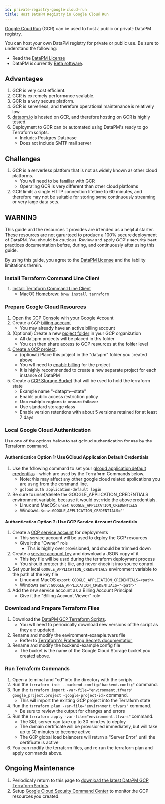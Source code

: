 ```yaml
---
id: private-registry-google-cloud-run
title: Host DataPM Registry in Google Cloud Run
---
```


[Google Coud Run](https://cloud.google.com/run) (GCR) can be used to host a public or private DataPM registry.

You can host your own DataPM registry for private or public use. Be sure to understand the following:

-   Read the [DataPM License](license.md)
-   DataPM is currently [Beta software](beta-notice.md).

## Advantages

1. GCR is very cost efficient.
1. GCR is extremely performance scalable.
1. GCR is a very secure platform.
1. GCR is serverless, and therefore operational maintenance is relatively low.
1. [datapm.io](https://datapm.io) is hosted on GCR, and therefore hosting on GCR is highly tested.
1. Deployment to GCR can be automated using DataPM's ready to go Terraform scripts.
    - Includes Postgres Database
    - Does not include SMTP mail server

## Challenges

1. GCR is a serverless platform that is not as widely known as other cloud platforms.
    - You will need to be familiar with GCR
    - Operating GCR is very different than other cloud platforms
1. GCR limits a single HTTP connection lifetime to 60 minutes, and therefore may not be suitable for storing some continuously streaming or very large data sets.

## WARNING

This guide and the resources it provides are intended as a helpful starter. These resources are not garunteed to produce a 100% secure deployment of DataPM. You should be cautious. Review and apply GCP's security best practices documentation before, during, and continuously after using this guide.

By using this guide, you agree to the [DataPM License](https://datapm.io/docs/license) and the liability limitations therein.

### Install Terraform Command Line Client

1. [Install Terraform Command Line Client](https://learn.hashicorp.com/tutorials/terraform/install-cli)
    - MacOS [Homebrew](https://brew.sh/): `brew install terraform`

### Prepare Google Cloud Resources

1. Open the [GCP Console](https://console.cloud.google.com) with your Google Account
1. Create a GCP [billing account](https://cloud.google.com/billing/docs/how-to/manage-billing-account)
    - You may already have an active billing account
1. (Optional) Create a new [project folder](https://cloud.google.com/resource-manager/docs/creating-managing-folders) in your GCP organization
    - All datapm projects will be placed in this folder
    - You can then share access to GCP resources at the folder level
1. [Create a GCP project](https://cloud.google.com/resource-manager/docs/creating-managing-projects).
    - (optional) Place this project in the "datapm" folder you created above
    - You will need to [enable billing](https://cloud.google.com/billing/docs/how-to/modify-project) for the project
    - It is highly recommended to create a new separate project for each instance of DataPM
1. Create a [GCP Storage Bucket](https://cloud.google.com/storage/docs/creating-buckets) that will be used to hold the terraform state
    - Example name "<company-name>-datapm-<environment>-state"
    - Enable public access restriction policy
    - Use multiple regions to ensure failover
    - Use standard storage class
    - Enable version retentions with about 5 versions retained for at least 7 days

### Local Google Cloud Authentication

Use one of the options below to set gcloud authentication for use by the Terraform command.

#### Authentication Option 1: Use GCloud Application Default Credentials

1. Use the following command to set your [glcoud application default credentilas](https://cloud.google.com/sdk/gcloud/reference/auth/application-default/login) - which are used by the Terraform Commands below.
    - Note: this may affect any other google cloud related applications you are using from the command line.
    - `gcloud auth application-default login`
1. Be sure to unset/delete the GOOGLE_APPLICATION_CREDENTIALS environment variable, because it would override the above credentials.
    - Linux and MacOS: `unset GOOGLE_APPLICATION_CREDENTIALS`
    - Windows: `$env:GOOGLE_APPLICATION_CREDENTIALS=''`

#### Authentication Option 2: Use GCP Service Account Credentials

1. Create a [GCP service account](https://cloud.google.com/iam/docs/creating-managing-service-accounts) for deployments
    - This service account will be used to deploy the GCP resources
    - Give it the "Owner" role
        - This is highly over provisioned, and should be trimmed down
1. Create a [service account key](https://cloud.google.com/iam/docs/creating-managing-service-account-keys) and download a JSON copy of it
    - This key file will be used during the terraform deployment process
    - You should protect this file, and never check it into source control.
1. Set your local `GOOGLE_APPLICATION_CREDENTIALS` environment variable to the path of the key file
    - Linux and MacOS `export GOOGLE_APPLICATION_CREDENTIALS=<path>`
    - Windows `$env:GOOGLE_APPLICATION_CREDENTIALS="<path>"`
1. Add the new service account as a Billing Account Principal
    - Give it the "Billing Account Viewer" role

### Download and Prepare Terraform Files

1. Download the [DataPM GCP Terraform Scripts](/static/terraform-scripts/gcp).
    - You will need to periodically download new versions of the script as they are updated.
1. Rename and modify the environment-example.tvars file
    - Reffer to [Terraform's Protecting Secrets documentation](https://learn.hashicorp.com/tutorials/terraform/sensitive-variables)
1. Rename and modify the backend-example.config file
    - The bucket is the name of the Google Cloud Storage bucket you created above.

### Run Terraform Commands

1. Open a terminal and "cd" into the directory with the scripts
1. Run the `terraform init --backend-config="backend.config"` command.
1. Run the `terraform import -var-file="environment.tfvars" google_project.project <google-project-id>` command.
    - This will import the existing GCP project into the Terraform state
1. Run the `terraform plan -var-file="environment.tfvars"` command.
    - Be sure to review the output for changes and errors
1. Run the `terraform apply -var-file="environment.tfvars"` command.
    - The SQL server can take up to 30 minutes to deploy
    - The domain certificate will be provisioned immediately, but will take up to 30 minutes to become active
    - The GCP global load balancers will return a "Server Error" until the certificate is active
1. You can modify the terraform files, and re-run the terraform plan and apply commands above.

## Ongoing Maintenance

1. Periodically return to this page to [download the latest DataPM GCP Terraform Scripts](/static/terraform-scripts/gcp).
1. Setup [Google Cloud Security Command Center](https://cloud.google.com/security-command-center) to monitor the GCP resources you created.
